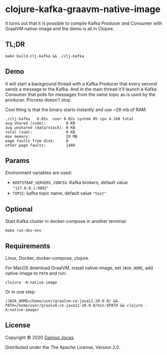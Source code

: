 # clojure-kafka-graavm-native-image

It turns out that it is possible to compile Kafka Producer and Consumer with GraalVM native-image and the demo is all in Clojure.

## TL;DR

```shell script
make build-clj-kafka && ./clj-kafka
```

## Demo

It will start a background thread with a Kafka Producer that every second sends a message to the Kafka.
And in the main thread it'll launch a Kafka Consumer that polls for messages from the same topic as is used by the producer.
Process doesn't stop.

Cool thing is that the binary starts instantly and use ~28 mb of RAM.
```
./clj-kafka   0.01s  user 0.02s system 0% cpu 4.168 total
avg shared (code):         0 KB
avg unshared (data/stack): 0 KB
total (sum):               0 KB
max memory:                28 MB
page faults from disk:     0
other page faults:         1488
```

## Params

Environment variables are used:
- `BOOTSTRAP_SERVERS_CONFIG`: Kafka brokers, default value `"127.0.0.1:9092"`
- `TOPIC`: kafka topic name, default value `"test"`

## Optional

Start Kafka cluster in docker-compose in another terminal:
```shell script
make run-dev-env
```

## Requirements

Linux, Docker, docker-compose, clojure.

For MacOS download GraalVM, install native-image, set `JAVA_HOME`, add native-image to `PATH` and run:
```shell script
clojure -A:native-image
```
Or in one step:
```shell script
(JAVA_HOME=/home/user/graalvm-ce-java11-20.0.0/ && PATH=/home/user/graalvm-ce-java11-20.0.0/bin:$PATH && clojure -A:native-image)
```

## License

Copyright &copy; 2020 [Dainius Jocas](https://www.jocas.lt).

Distributed under the The Apache License, Version 2.0.

